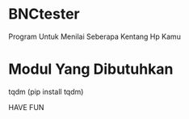 # BNCtester
Program Untuk Menilai Seberapa Kentang Hp Kamu 



# Modul Yang Dibutuhkan
tqdm (pip install tqdm)



HAVE FUN
